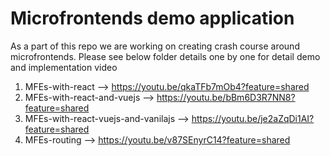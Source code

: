 # Microfrontends demo application
As a part of this repo we are working on creating crash course around microfrontends. Please see below folder details one by one for detail demo and implementation video 

1. MFEs-with-react --> https://youtu.be/qkaTFb7mOb4?feature=shared
2. MFEs-with-react-and-vuejs --> https://youtu.be/bBm6D3R7NN8?feature=shared
3. MFEs-with-react-vuejs-and-vanilajs --> https://youtu.be/je2aZqDi1AI?feature=shared
4. MFEs-routing --> https://youtu.be/v87SEnyrC14?feature=shared